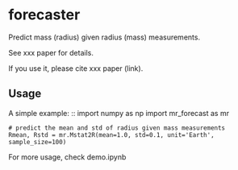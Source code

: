 forecaster
==========

Predict mass (radius) given radius (mass) measurements.

See xxx paper for details. 

If you use it, please cite xxx paper (link).



Usage
-----
A simple example:
::
	import numpy as np
	import mr_forecast as mr
	
	# predict the mean and std of radius given mass measurements
	Rmean, Rstd = mr.Mstat2R(mean=1.0, std=0.1, unit='Earth', sample_size=100)

For more usage, check demo.ipynb



